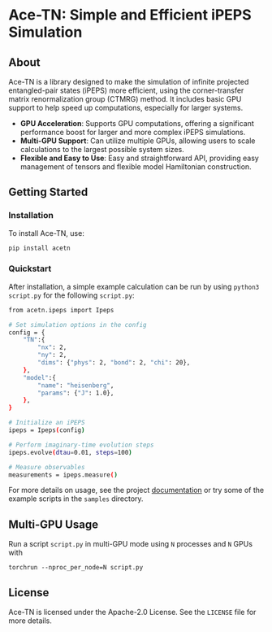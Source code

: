 # Ace-TN: Simple and Efficient iPEPS Simulation
## About
Ace-TN is a library designed to make the simulation of infinite projected entangled-pair states (iPEPS) more efficient, using the corner-transfer matrix renormalization group (CTMRG) method. It includes basic GPU support to help speed up computations, especially for larger systems.

- **GPU Acceleration**: Supports GPU computations, offering a significant performance boost for larger and more complex iPEPS simulations.
- **Multi-GPU Support**: Can utilize multiple GPUs, allowing users to scale calculations to the largest possible system sizes.
- **Flexible and Easy to Use**: Easy and straightforward API, providing easy management of tensors and flexible model Hamiltonian construction.

## Getting Started
### Installation
To install Ace-TN, use:
```bash
pip install acetn
```
### Quickstart
After installation, a simple example calculation can be run by using `python3 script.py` for the following `script.py`:
```bash
from acetn.ipeps import Ipeps

# Set simulation options in the config
config = {
    "TN":{
        "nx": 2,
        "ny": 2,
        "dims": {"phys": 2, "bond": 2, "chi": 20},
    },
    "model":{
        "name": "heisenberg",
        "params": {"J": 1.0},
    },
}

# Initialize an iPEPS
ipeps = Ipeps(config)

# Perform imaginary-time evolution steps
ipeps.evolve(dtau=0.01, steps=100)

# Measure observables
measurements = ipeps.measure()
```
For more details on usage, see the project [documentation](https://ace-tn.github.io/ace-tn/) or try some of the example scripts in the `samples` directory.

## Multi-GPU Usage
Run a script `script.py` in multi-GPU mode using `N` processes and `N` GPUs with
```
torchrun --nproc_per_node=N script.py
```

## License
Ace-TN is licensed under the Apache-2.0 License. See the `LICENSE` file for more details.
